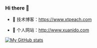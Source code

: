 ### Hi there 👋

<!--
**xtpeach/xtpeach** is a ✨ _special_ ✨ repository because its `README.md` (this file) appears on your GitHub profile.

Here are some ideas to get you started:

- 🔭 I’m currently working on ...
- 🌱 I’m currently learning ...
- 👯 I’m looking to collaborate on ...
- 🤔 I’m looking for help with ...
- 💬 Ask me about ...
- 📫 How to reach me: ...
- 😄 Pronouns: ...
- ⚡ Fun fact: ...
-->

- :orange_book: 技术博客：https://www.xtpeach.com
 
- :hammer:  个人网站：http://www.xuanido.com

[![My GitHub stats](https://github-readme-stats.vercel.app/api?username=xtpeach&show_icons=true&count_private=false&theme=cobalt)](https://github.com/anuraghazra/github-readme-stats)
